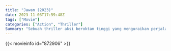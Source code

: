 ```yaml
---
title: "Jawan (2023)"
date: 2023-11-03T17:59:48Z
tags: ["Movie"]
categories: ["Action", "Thriller"]
Summary: "Sebuah thriller aksi beroktan tinggi yang menguraikan perjalanan emosional seorang pria yang bertekad memperbaiki kesalahan di masyarakat."
---
```


<mux-player stream-type="on-demand"
src="https://kp3d-my.sharepoint.com/personal/ryoo_kp3d_onmicrosoft_com/_layouts/15/download.aspx?share=EVnhtVZMsmJBsRBSsPRtk0wBRt9w2tkIO3aj9ZhdcU7vvg" prefer-playback="mse" controls>

</mux-player>


{{< movieinfo id="872906" >}}

<script src="https://cdn.jsdelivr.net/npm/@mux/mux-player"></script>

 <script type="application/ld+json ">
{
"@context": "https://schema.org/",
"@type": "VideoObject",
"name": "Jawan: Extended Cut",
"contentUrl": "https://stream.mux.com/atEZ4ZJYGKi701fvuQ02kS6VoGyiweE4byXaKsx01I4WEY.m3u8",
"thumbnailUrl": "https://www.themoviedb.org/t/p/original/vO8qzZjGmZg30cXKXFki3NUgGjM.jpg?width=314&fit_mode=preserve&time=25",
"uploadDate": "2023-11-03T17:59:48Z",
}

</script>